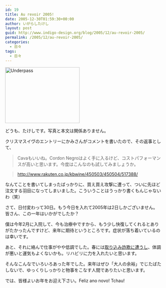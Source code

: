 ```yaml
---
id: 19
title: Au revoir 2005!
date: 2005-12-30T01:59:30+00:00
author: いがらしたけし
layout: post
guid: http://www.indigo-design.org/blog/2005/12/au-revoir-2005/
permalink: /2005/12/au-revoir-2005/
categories:
  - 日々
tags:
  - 日々
---
```

[<img src="http://static.flickr.com/40/78580964_9b821e65ca_m.jpg" width="240" height="180" alt="Underpass" border="0" />](http://www.flickr.com/photos/takeshi81/78580964/ "Photo Sharing")
  
どうも、たけしです。写真と本文は関係ありません。
  
クリスマスイヴのエントリーにかみさんがコメントを書いたので、その返事として、

> Cavaもいいね。Cordon Negroはよく手に入るけど、コストパフォーマンスが高いと思います。今度はこんなのも試してみましょうか。
  
> <a href="http://www.rakuten.co.jp/kbwine/450503/450504/517388/" target="_blank">http://www.rakuten.co.jp/kbwine/450503/450504/517388/</a> 

なんてことを書いてしまったばっかりに、買え買え攻撃に遭って、ついに先ほど注文する羽目になってしまいました。こういうことはうっかり書くもんじゃないわ（笑）
  
さて、日付変わって30日。もう今日を入れて2005年は2日しかございません。皆さん、この一年はいかがでしたか？

<!--more-->


  
僕は今年2月に入院して、今も治療中ですから、もう少し快復してくれるとありがたかったんですけど、来年に期待というところです。症状が落ち着いているのは幸いです。
  
あと、それに絡んで仕事がやや低調でした。春には<a href="http://blog.goo.ne.jp/algarve/e/c2c38e7420747d6225939944487ae70a" target="_blank" class="broken_link">取り込み詐欺に遭うし</a>、体調が悪いと運気もよくないかも。リハビリに力を入れたいと思います。
  
そんなこんなでいろいろあった年でした。来年はぜひ「大人の余裕」でじたばたしないで、ゆっくりしっかりと物事をこなす人間でありたいと思います。
  
では、皆様よいお年をお迎え下さい。Feliz ano novo! Tchau!

